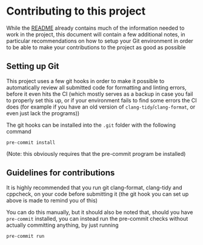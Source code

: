# Contributing to this project

While the [README](./README.md) already contains much of the information needed to work in the project, this document will contain a few additional notes, in particular recommendations on how to setup your Git environment in order to be able to make your contributions to the project as good as possible

## Setting up Git

This project uses a few git hooks in order to make it possible to automatically review all submitted code for formatting and linting errors, before it even hits the CI (which mostly serves as a backup in case you fail to properly set this up, or if your environment fails to find some errors the CI does (for example if you have an old version of `clang-tidy`/`clang-format`, or even just lack the programs))

The git hooks can be installed into the `.git` folder with the following command

```
pre-commit install
```

(Note: this obviously requires that the pre-commit program be installed)

## Guidelines for contributions

It is highly recommended that you run git clang-format, clang-tidy and cppcheck, on your code before submitting it (the git hook you can set up above is made to remind you of this)

You can do this manually, but it should also be noted that, should you have `pre-commit` installed, you can instead run the pre-commit checks without actually committing anything, by just running

```
pre-commit run
```
